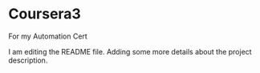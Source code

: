 # Coursera3
For my Automation Cert

I am editing the README file. Adding some more details about the project description.
